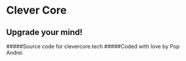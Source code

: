 # Clever Core
## Upgrade your mind!
#####Source code for clevercore.tech
#####Coded with love by Pop Andrei
